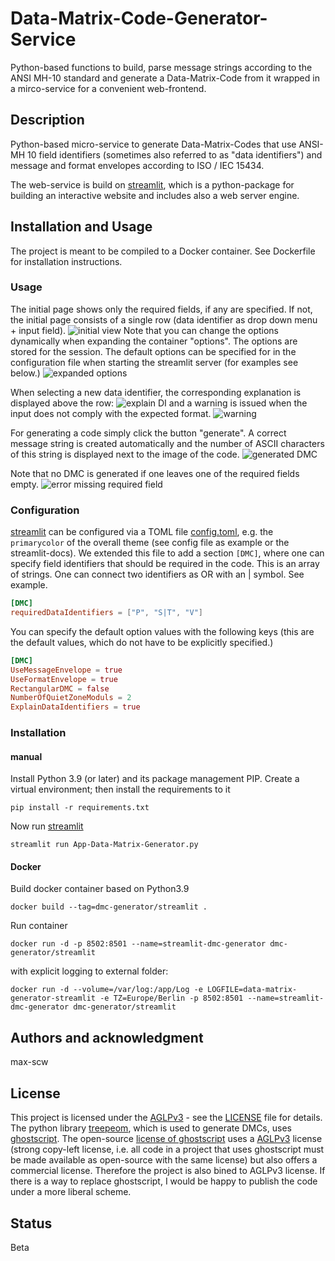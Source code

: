 # Data-Matrix-Code-Generator-Service
Python-based functions to build, parse message strings according to the ANSI MH-10 standard and generate a Data-Matrix-Code from it wrapped in a mirco-service for a convenient web-frontend.

## Description
Python-based micro-service to generate Data-Matrix-Codes that use ANSI-MH 10 field identifiers (sometimes also referred to as "data identifiers") and message and format envelopes according to ISO / IEC 15434. 

The web-service is build on [streamlit](https://streamlit.io/), which is a python-package for building an interactive website and includes also a web server engine.

## Installation and Usage
The project is meant to be compiled to a Docker container. See Dockerfile for installation instructions.

### Usage
The initial page shows only the required fields, if any are specified. If not, the initial page consists of a single row (data identifier as drop down menu + input field).
![initial view](docs/DMC_0.jpg)
Note that you can change the options dynamically when expanding the container "options". The options are stored for the session. The default options can be specified for in the configuration file when starting the streamlit server (for examples see below.)
![expanded options](docs/DMC_options.jpg)

When selecting a new data identifier, the corresponding explanation is displayed above the row:
![explain DI](docs/DMC_explanation.jpg)
and a warning is issued when the input does not comply with the expected format.
![warning](docs/DMC_warning_comply.jpg)

For generating a code simply click the button "generate". A correct message string is created automatically and the number of ASCII characters of this string is displayed next to the image of the code. 
![generated DMC](docs/DMC_generate.jpg)

Note that no DMC is generated if one leaves one of the required fields empty.
![error missing required field](docs/DMC_error_missing_field.jpg)


### Configuration
[streamlit](https://streamlit.io/) can be configured via a TOML file [config.toml](config.toml), e.g. the `primarycolor` of the overall theme (see config file as example or the streamlit-docs).
We extended this file to add a section `[DMC]`, where one can specify field identifiers that should be required in the code. This is an array of strings. One can connect two identifiers as OR with an | symbol. See example.

```TOML
[DMC]
requiredDataIdentifiers = ["P", "S|T", "V"]
```
You can specify the default option values with the following keys (this are the default values, which do not have to be explicitly specified.)
```TOML
[DMC]
UseMessageEnvelope = true
UseFormatEnvelope = true
RectangularDMC = false
NumberOfQuietZoneModuls = 2
ExplainDataIdentifiers = true
````



### Installation
#### manual
Install Python 3.9 (or later) and its package management PIP. Create a virtual environment; then install the requirements to it
```shell
pip install -r requirements.txt
```
Now run [streamlit](https://streamlit.io/)
```shell
streamlit run App-Data-Matrix-Generator.py
```

#### Docker
Build docker container based on Python3.9
```shell
docker build --tag=dmc-generator/streamlit .
```
Run container
```shell
docker run -d -p 8502:8501 --name=streamlit-dmc-generator dmc-generator/streamlit
```
with explicit logging to external folder:
````shell
docker run -d --volume=/var/log:/app/Log -e LOGFILE=data-matrix-generator-streamlit -e TZ=Europe/Berlin -p 8502:8501 --name=streamlit-dmc-generator dmc-generator/streamlit
````


## Authors and acknowledgment
max-scw


## License
This project is licensed under the [AGLPv3](https://www.gnu.org/licenses/agpl-3.0.en.html) - see the [LICENSE](LICENSE) file for details.
The python library [treepeom](https://github.com/adamchainz/treepoem), which is used to generate DMCs, uses [ghostscript](https://ghostscript.com/releases/gsdnld.html). The open-source [license of ghostscript](https://ghostscript.com/licensing/index.html) uses a [AGLPv3](https://www.gnu.org/licenses/agpl-3.0.en.html) license (strong copy-left license, i.e. all code in a project that uses ghostscript must be made available as open-source with the same license) but also offers a commercial license. Therefore the project is also bined to AGLPv3 license. 
If there is a way to replace ghostscript, I would be happy to publish the code under a more liberal scheme.

## Status
Beta 

